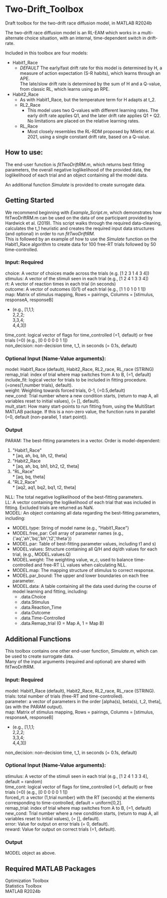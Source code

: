 # Two-Drift_Toolbox
Draft toolbox for the two-drift race diffusion model, in MATLAB R2024b

The two-drift race diffusion model is an RL-EAM which works in a multi-alternate choice situation,
with an internal, time-dependent switch in drift-rate.

Included in this toolbox are four models:  
* Habit1_Race 
  * *DEFAULT* The early/fast drift rate for this model is determined by H, a measure of action expectation (S-R habits), which learns through an APE.  
             The late/slow drift rate is determined by the sum of H and a Q-value, from classic RL, which learns using an RPE.  
* Habit2_Race 
   * As with Habit1_Race, but the temperature term for H adapts at t_2.  
  * RL2_Race   
    * This model uses two Q-values with different learning rates. The early drift rate applies Q1, and the later drift rate applies Q1 + Q2. No limitations are placed on the relative learning rates.  
  * RL_Race
    * Most closely resembles the RL-RDM proposed by Miletic et al. 2021, using a single constant drift rate, based on a Q-value.

## How to use:
The end-user function is *fitTwoDriftRM.m*, which returns best fitting parameters, the overall negative loglikelihood of the provided data, the loglikelihood of each trial and an object containing all the model data.  

An additional function *Simulate* is provided to create surrogate data.


## Getting Started
We recommend beginning with *Example_Script.m*, which demonstrates how fitTwoDriftRM.m can be used on the data of one participant provided by Hardwick et al. (2019). This script walks through the required data-cleaning, calculates the t_1 heuristic and creates the required input data structures (and optional)
in order to run *fitTwoDriftRM*.  
This is followed by an example of how to use the *Simulate* function on the Habit1_Race algorithm to create data for 100 free-RT trials followed by 50 time-controlled.

### Input: Required
choice: A vector of choices made across the trials (e.g. \[1 2 3 1 4 3 4])  
stimulus: A vector of the stimuli seen in each trial (e.g., \[1 2 4 1 3 3 4])  
rt: A vector of reaction times in each trial  (in seconds)  
outcome: A vector of outcomes (0/1) of each trial (e.g., \[1 1 0 1 0 1 1])  
map: Matrix of stimulus mapping, Rows = pairings, Columns = \[stimulus, responseA, responseB]  
  * (e.g., \[1,1,1;  
             2,2,2;  
             3,3,4;  
             4,4,3])

time_cont: logical vector of flags for time_controlled (=1, default) or free trials (=0) (e.g., \[0 0 0 0 0 1 1])  
non_decision: non-decision time, t_1, in seconds (= 0.1s, default)


### Optional Input (Name-Value arguments):
model: Habit1_Race (default), Habit2_Race, RL2_race, RL_race (STRING)  
remap_trial: index of trial where map switches from A to B, (=1, default)   
include_fit: logical vector for trials to be included in fitting procedure. (=ones(1,number trials), default).  
weight: Weighting towards forced trials, 0-1, (=0.5,default)  
new_cond: Trial number where a new condition starts, (return to map A, all variables reset to initial values), (= [], default).  
mult_start: How many start-points to run fitting from, using the MultiStart MATLAB package. If this is a non-zero value, the function runs in parallel (=0, default (non-parallel, 1 start point)).   


### Output
PARAM: The best-fitting parameters in a vector. Order is model-dependent:  
  1. "Habit1_Race"  
    * \[aq, ah, bq, bh, t2, theta]   
  2. "Habit2_Race  
    * \[aq, ah, bq, bh1, bh2, t2, theta]   
  3. "RL_Race"  
    * \[aq, bq, theta]  
  4. "RL2_Race"  
    * \[aq2, aq1, bq2, bq1, t2, theta]  

NLL: The total negative loglikelihood of the best-fitting parameters.  
LL: A vector containing the loglikelihood of each trial that was included in fitting. Excluded trials are returned as NaN.  
MODEL: An object containing all data regarding the best-fitting parameters, including:  
  * MODEL.type: String of model name (e.g., "Habit1_Race")  
  * MODEL.free_par: Cell array of parameter names (e.g., {'aq','ah','bq','bh','t2','theta'})  
  * MODEL.par: Table of best-fitting parameter values, including t1 and s)  
  * MODEL.values: Structure containing all Q/H and dq/dh values for each trial, (e.g., MODEL.values.Q)  
  * MODEL.weight: The weighting value, w_c, used to balance time-controlled and free-RT LL values when calculating NLL.  
  * MODEL.map: The mapping structure of stimulus to correct response.  
  * MODEL.par_bound: The upper and lower boundaries on each free parameter.  
  * MODEL.data: A table containing all the data used during the course of model learning and fitting, including:  
    * .data.Choice  
    * .data.Stimulus  
    * .data.Reaction_Time  
    * .data.Outcome  
    * .data.Time-Controlled  
    * .data.Remap_trial (0 = Map A, 1 = Map B)  


## Additional Functions
This toolbox contains one other end-user function, *Simulate.m*, which can be used to create surrogate data.  
Many of the input arguments (required and optional) are shared with fitTwoDriftRM.  

### Input: Required
model: Habit1_Race (default), Habit2_Race, RL2_race, RL_race (STRING).  
trials: total number of trials (free-RT and time-controlled).  
parameter: a vector of parameters in the order \[alpha(s), beta(s), t_2, theta], (as with the PARAM output).  
map: Matrix of stimulus mapping, Rows = pairings, Columns = \[stimulus, responseA, responseB]   
  * (e.g., \[1,1,1;  
             2,2,2;  
             3,3,4;  
             4,4,3])  

non_decision: non-decision time, t_1, in seconds (= 0.1s, default)  

### Optional Input (Name-Value arguments):
stimulus: A vector of the stimuli seen in each trial (e.g., \[1 2 4 1 3 3 4], default = random)  
time_cont: logical vector of flags for time_controlled (=1, default) or free trials (=0) (e.g., \[0 0 0 0 0 1 1])  
forced_rt: a vector (1,trial number) with the RT (seconds) at the elements corresponding to time-controlled, default = uniform\[0,2].  
remap_trial: index of trial where map switches from A to B, (=1, default)  
new_cond: Trial number where a new condition starts, (return to map A, all variables reset to initial values), (= \[], default).  
error: Value for output on error trials (= 0, default).  
reward: Value for output on correct trials (=1, default).  


### Output
MODEL object as above.  


## Required MATLAB Packages
Optimization Toolbox  
Statistics Toolbox  
MATLAB R2024b  